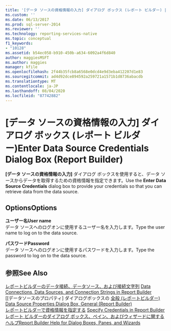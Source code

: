 ```yaml
---
title: '[データ ソースの資格情報の入力] ダイアログ ボックス (レポート ビルダー) | Microsoft Docs'
ms.custom: ''
ms.date: 06/13/2017
ms.prod: sql-server-2014
ms.reviewer: ''
ms.technology: reporting-services-native
ms.topic: conceptual
f1_keywords:
- "10128"
ms.assetid: b54ec058-b910-450b-a634-6092a4f6d840
author: maggiesMSFT
ms.author: maggies
manager: kfile
ms.openlocfilehash: 2f44b35fcb8a6568e0dcd4e9d3eba412207d1e83
ms.sourcegitcommit: ad4d92dce894592a259721a1571b1d8736abacdb
ms.translationtype: MT
ms.contentlocale: ja-JP
ms.lasthandoff: 08/04/2020
ms.locfileid: "87742882"
---
```

# <a name="enter-data-source-credentials-dialog-box-report-builder"></a><span data-ttu-id="cd679-102">[データ ソースの資格情報の入力] ダイアログ ボックス (レポート ビルダー)</span><span class="sxs-lookup"><span data-stu-id="cd679-102">Enter Data Source Credentials Dialog Box (Report Builder)</span></span>
  <span data-ttu-id="cd679-103">**[データ ソースの資格情報の入力]** ダイアログ ボックスを使用すると、データ ソースからデータを取得するための資格情報を指定できます。</span><span class="sxs-lookup"><span data-stu-id="cd679-103">Use the **Enter Data Source Credentials** dialog box to provide your credentials so that you can retrieve data from the data source.</span></span>  
  
## <a name="options"></a><span data-ttu-id="cd679-104">Options</span><span class="sxs-lookup"><span data-stu-id="cd679-104">Options</span></span>  
 <span data-ttu-id="cd679-105">**ユーザー名**</span><span class="sxs-lookup"><span data-stu-id="cd679-105">**User name**</span></span>  
 <span data-ttu-id="cd679-106">データ ソースへのログオンに使用するユーザー名を入力します。</span><span class="sxs-lookup"><span data-stu-id="cd679-106">Type the user name to log on to the data source.</span></span>  
  
 <span data-ttu-id="cd679-107">**パスワード**</span><span class="sxs-lookup"><span data-stu-id="cd679-107">**Password**</span></span>  
 <span data-ttu-id="cd679-108">データ ソースへのログオンに使用するパスワードを入力します。</span><span class="sxs-lookup"><span data-stu-id="cd679-108">Type the password to log on to the data source.</span></span>  
  
## <a name="see-also"></a><span data-ttu-id="cd679-109">参照</span><span class="sxs-lookup"><span data-stu-id="cd679-109">See Also</span></span>  
 <span data-ttu-id="cd679-110">[レポートビルダーのデータ接続、データソース、および接続文字列](../data-connections-data-sources-and-connection-strings-in-report-builder.md) </span><span class="sxs-lookup"><span data-stu-id="cd679-110">[Data Connections, Data Sources, and Connection Strings in Report Builder](../data-connections-data-sources-and-connection-strings-in-report-builder.md) </span></span>  
 <span data-ttu-id="cd679-111">[[データソースのプロパティ] ダイアログボックスの [全般 &#40;レポートビルダー&#41;](../data-source-properties-dialog-box-general-report-builder.md) </span><span class="sxs-lookup"><span data-stu-id="cd679-111">[Data Source Properties Dialog Box, General &#40;Report Builder&#41;](../data-source-properties-dialog-box-general-report-builder.md) </span></span>  
 <span data-ttu-id="cd679-112">[レポートビルダーで資格情報を指定する](../specify-credentials-in-report-builder.md) </span><span class="sxs-lookup"><span data-stu-id="cd679-112">[Specify Credentials in Report Builder](../specify-credentials-in-report-builder.md) </span></span>  
 [<span data-ttu-id="cd679-113">レポート ビルダーのダイアログ ボックス、ペイン、およびウィザードに関するヘルプ</span><span class="sxs-lookup"><span data-stu-id="cd679-113">Report Builder Help for Dialog Boxes, Panes, and Wizards</span></span>](../report-builder-help-for-dialog-boxes-panes-and-wizards.md)  
  
  
